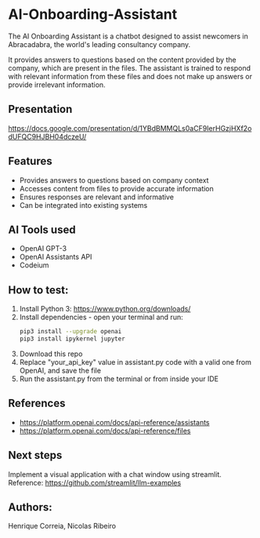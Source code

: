 # AI-Onboarding-Assistant

The AI Onboarding Assistant is a chatbot designed to assist newcomers in Abracadabra, the world's leading consultancy company. 

It provides answers to questions based on the content provided by the company, which are present in the files. The assistant is trained to respond with relevant information from these files and does not make up answers or provide irrelevant information.

## Presentation
https://docs.google.com/presentation/d/1YBdBMMQLs0aCF9IerHGzjHXf2odUFQC9HJBH04dczeU/

## Features
- Provides answers to questions based on company context
- Accesses content from files to provide accurate information
- Ensures responses are relevant and informative
- Can be integrated into existing systems

## AI Tools used
- OpenAI GPT-3
- OpenAI Assistants API
- Codeium

## How to test:

1) Install Python 3: 
https://www.python.org/downloads/
2) Install dependencies - open your terminal and run:
    ```bash
    pip3 install --upgrade openai
    pip3 install ipykernel jupyter
    ```
3) Download this repo
4) Replace "your_api_key" value in assistant.py code with a valid one from OpenAI, and save the file
5) Run the assistant.py from the terminal or from inside your IDE

## References
- https://platform.openai.com/docs/api-reference/assistants
- https://platform.openai.com/docs/api-reference/files

## Next steps
Implement a visual application with a chat window using streamlit. 
Reference: https://github.com/streamlit/llm-examples

## Authors:
Henrique Correia,
Nicolas Ribeiro
